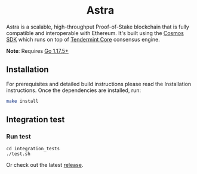 <!--
parent:
  order: false
-->

<div align="center">
  <h1> Astra </h1>
</div>

<!-- TODO: add banner -->
<!-- ![banner](docs/ethermint.jpg) -->

Astra is a scalable, high-throughput Proof-of-Stake blockchain that is fully compatible and
interoperable with Ethereum. It's built using the [Cosmos SDK](https://github.com/cosmos/cosmos-sdk/) which runs on top of [Tendermint Core](https://github.com/tendermint/tendermint) consensus engine.

**Note**: Requires [Go 1.17.5+](https://golang.org/dl/)

## Installation

For prerequisites and detailed build instructions please read the Installation instructions. Once the dependencies are installed, run:

```bash
make install
```

## Integration test
### Run test
    cd integration_tests
    ./test.sh


Or check out the latest [release](https://github.com/AstraProtocol/astra/releases).
